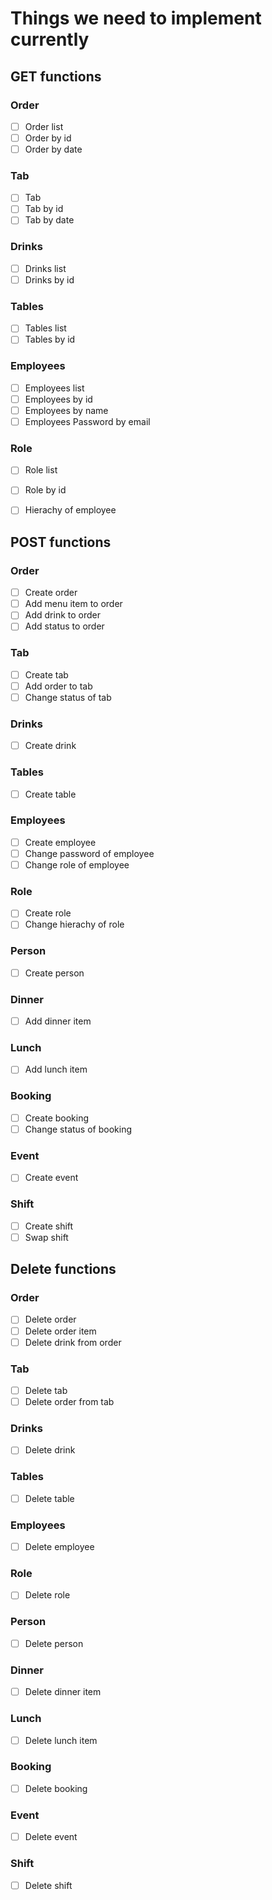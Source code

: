# Things we need to implement currently

## GET functions
### Order
- [ ] Order list
- [ ] Order by id
- [ ] Order by date

### Tab
- [ ] Tab
- [ ] Tab by id
- [ ] Tab by date

### Drinks
- [ ] Drinks list
- [ ] Drinks by id

### Tables
- [ ] Tables list
- [ ] Tables by id

### Employees
- [ ] Employees list
- [ ] Employees by id
- [ ] Employees by name
- [ ] Employees Password by email

### Role
- [ ] Role list
- [ ] Role by id
- [ ] Hierachy of employee


## POST functions
### Order
- [ ] Create order
- [ ] Add menu item to order
- [ ] Add drink to order
- [ ] Add status to order

### Tab
- [ ] Create tab
- [ ] Add order to tab
- [ ] Change status of tab

### Drinks
- [ ] Create drink

### Tables
- [ ] Create table

### Employees
- [ ] Create employee
- [ ] Change password of employee
- [ ] Change role of employee

### Role
- [ ] Create role
- [ ] Change hierachy of role

### Person
- [ ] Create person

### Dinner
- [ ] Add dinner item

### Lunch
- [ ] Add lunch item

### Booking
- [ ] Create booking
- [ ] Change status of booking

### Event
- [ ] Create event

### Shift
- [ ] Create shift
- [ ] Swap shift

## Delete functions
### Order
- [ ] Delete order
- [ ] Delete order item
- [ ] Delete drink from order

### Tab
- [ ] Delete tab
- [ ] Delete order from tab

### Drinks
- [ ] Delete drink

### Tables
- [ ] Delete table

### Employees
- [ ] Delete employee

### Role
- [ ] Delete role

### Person
- [ ] Delete person

### Dinner
- [ ] Delete dinner item

### Lunch
- [ ] Delete lunch item

### Booking
- [ ] Delete booking

### Event
- [ ] Delete event

### Shift
- [ ] Delete shift



